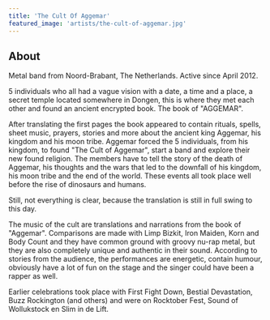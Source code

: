 ```yaml
---
title: 'The Cult Of Aggemar'
featured_image: 'artists/the-cult-of-aggemar.jpg'
---
```


## About

Metal band from Noord-Brabant, The Netherlands. Active since April 2012.

5 individuals who all had a vague vision with a date, a time and a place, a secret temple located somewhere in Dongen, this is where they met each other and found an ancient encrypted book. The book of "AGGEMAR".

After translating the first pages the book appeared to contain rituals, spells, sheet music, prayers, stories and more about the ancient king Aggemar, his kingdom and his moon tribe.
Aggemar forced the 5 individuals, from his kingdom, to found "The Cult of Aggemar", start a band and explore their new found religion.
The members have to tell the story of the death of Aggemar, his thoughts and the wars that led to the downfall of his kingdom, his moon tribe and the end of the world.
These events all took place well before the rise of dinosaurs and humans.

Still, not everything is clear, because the translation is still in full swing to this day.

The music of the cult are translations and narrations from the book of "Aggemar".
Comparisons are made with Limp Bizkit, Iron Maiden, Korn and Body Count and they have common ground with groovy nu-rap metal, but they are also completely unique and authentic in their sound.
According to stories from the audience, the performances are energetic, contain humour, obviously have a lot of fun on the stage and the singer could have been a rapper as well.

Earlier celebrations took place with First Fight Down, Bestial Devastation, Buzz Rockington (and others) and were on Rocktober Fest, Sound of Wollukstock en Slim in de Lift.
